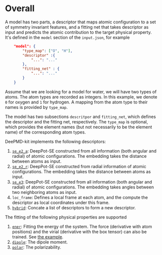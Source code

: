 # Overall

A model has two parts, a descriptor that maps atomic configuration to a set of symmetry invariant features, and a fitting net that takes descriptor as input and predicts the atomic contribution to the target physical property. It's defined in the `model` section of the `input.json`, for example
```json
    "model": {
        "type_map":	["O", "H"],
        "descriptor" :{
            "...": "..."
        },
        "fitting_net" : {
            "...": "..."
        }
    }
```

Assume that we are looking for a model for water, we will have two types of atoms. The atom types are recorded as integers. In this example, we denote `0` for oxygen and `1` for hydrogen. A mapping from the atom type to their names is provided by `type_map`. 

The model has two subsections `descritpor` and `fitting_net`, which defines the descriptor and the fitting net, respectively. The `type_map` is optional, which provides the element names (but not necessarily to be the element name) of the corresponding atom types.

DeePMD-kit implements the following descriptors:
1. [`se_e2_a`](train-se-e2-a.md): DeepPot-SE constructed from all information (both angular and radial) of atomic configurations. The embedding takes the distance between atoms as input.
2. [`se_e2_r`](train-se-e2-r.md): DeepPot-SE constructed from radial information of atomic configurations. The embedding takes the distance between atoms as input.
3. [`se_e3`](train-se-e3.md): DeepPot-SE constructed from all information (both angular and radial) of atomic configurations. The embedding takes angles between two neighboring atoms as input.
4. `loc_frame`: Defines a local frame at each atom, and the compute the descriptor as local coordinates under this frame.
5. [`hybrid`](train-hybrid.md): Concate a list of descriptors to form a new descriptor.

The fitting of the following physical properties are supported
1. [`ener`](train-energy.md): Fitting the energy of the system. The force (derivative with atom positions) and the virial (derivative with the box tensor) can also be trained. See [the example](train-se-e2-a.md#loss).
2. [`dipole`](train-fitting-tensor.md): The dipole moment.
3. [`polar`](train-fitting-tensor.md): The polarizability.
